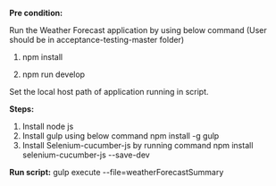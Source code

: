 
**Pre condition:** 

Run the Weather Forecast application by using below command (User should be in acceptance-testing-master folder)

1. npm install

2. npm run develop

Set the local host path of application running in script.

**Steps:**
1. Install node js
2. Install gulp using below command
	npm install -g gulp
3. Install Selenium-cucumber-js by running command
	npm install selenium-cucumber-js --save-dev
    
**Run script:**
gulp execute --file=weatherForecastSummary




